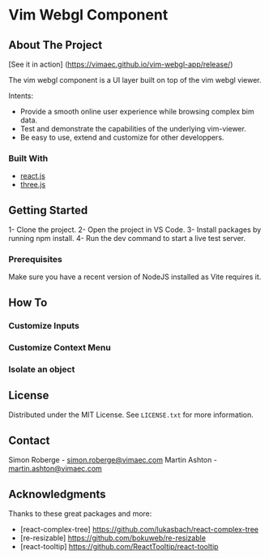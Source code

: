 # Vim Webgl Component

## About The Project

[See it in action] (https://vimaec.github.io/vim-webgl-app/release/)

The vim webgl component is a UI layer built on top of the vim webgl viewer.

Intents:

- Provide a smooth online user experience while browsing complex bim data.
- Test and demonstrate the capabilities of the underlying vim-viewer.
- Be easy to use, extend and customize for other developpers.

### Built With

- [react.js][react-url]
- [three.js][three-url]

<!-- GETTING STARTED -->

## Getting Started

1- Clone the project.
2- Open the project in VS Code.
3- Install packages by running npm install.
4- Run the dev command to start a live test server.

### Prerequisites

Make sure you have a recent version of NodeJS installed as Vite requires it.

## How To

### Customize Inputs

### Customize Context Menu

### Isolate an object



## License

Distributed under the MIT License. See `LICENSE.txt` for more information.

## Contact

Simon Roberge - simon.roberge@vimaec.com
Martin Ashton - martin.ashton@vimaec.com


## Acknowledgments
Thanks to these great packages and more:

 - [react-complex-tree] https://github.com/lukasbach/react-complex-tree
 - [re-resizable] https://github.com/bokuweb/re-resizable
 - [react-tooltip] https://github.com/ReactTooltip/react-tooltip


[react-url]: https://reactjs.org/
[three-url]: https://threejs.org/
